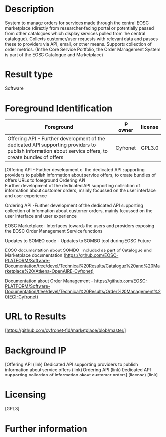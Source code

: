 # Description

System to manage orders for services made through the central EOSC marketplace (directly from researcher-facing portal or potentially passed from other catalogues which display services pulled from the central catalogue). Collects customer/user requests with relevant data and passes these to providers via API, email, or other means. Supports collection of order metrics.
(In the Core Service Portfolio, the Order Management System is part of the EOSC Catalogue and Marketplace)

# Result type

Software

# Foreground Identification

| Foreground | IP owner | license|
|------------|----------|--------|
|Offering API	- Further development of the dedicated API supporting providers to publish information about service offers, to create bundles of offers|Cyfronet|GPL3.0|


[Offering API	- Further development of the dedicated API supporting providers to publish information about service offers, to create bundles of offers
URLs to foreground
Ordering API	
Further development of the dedicated API supporting collection of information about customer orders, mainly focussed on the user interface and user experience

Ordering API -Further development of the dedicated API supporting collection of information about customer orders, mainly focussed on the user interface and user experience	

EOSC Marketplace- Interfaces towards the users and providers exposing the EOSC Order Management Service functions	

Updates to SOMBO code	- Updates to SOMBO tool during EOSC Future	

EOSC documentation about SOMBO- Included as part of Catalogue and Marketplace documentation (https://github.com/EOSC-PLATFORM/Software-Documentation/tree/devel/Technical%20Results/Catalogue%20and%20Marketplace%20(Athena-OpenAIRE-Cyfronet) 

Documentation about Order Management - https://github.com/EOSC-PLATFORM/Software-Documentation/tree/devel/Technical%20Results/Order%20Management%20(EGI-Cyfronet)

# URL to Results

[https://github.com/cyfronet-fid/marketplace/blob/master/]

# Background IP 

[Offering API	(link)
Dedicated API supporting providers to publish information about service offers (link)
Ordering API	(link)
Dedicated API supporting collection of information about customer orders] (license) [link]

# Licensing
[GPL3]

# Further information
